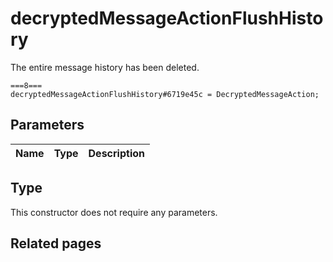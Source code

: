 # decryptedMessageActionFlushHistory
The entire message history has been deleted.

```
===8===
decryptedMessageActionFlushHistory#6719e45c = DecryptedMessageAction;
```

## Parameters
| Name | Type | Description |
| ---- | :----: | ----------- |


## Type
This constructor does not require any parameters.

## Related pages
